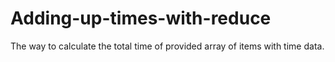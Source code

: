 # Adding-up-times-with-reduce

The way to calculate the total time of provided array of items with time data.
